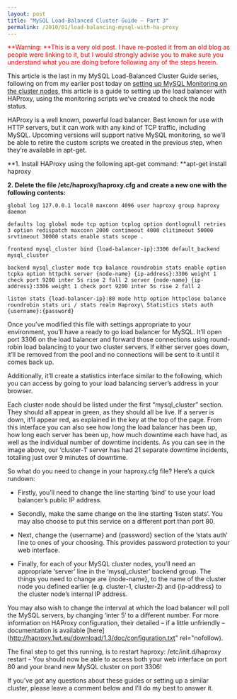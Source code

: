 ```yaml
---
layout: post
title: "MySQL Load-Balanced Cluster Guide – Part 3"
permalink: /2010/01/load-balancing-mysql-with-ha-proxy
---
```


<span style="color: #ff0000;">**Warning: **This is a very old post. I have re-posted it from an old blog as people were linking to it, but I would strongly advise you to make sure you understand what you are doing before following any of the steps herein.</span>

This article is the last in my MySQL Load-Balanced Cluster Guide series, following on from my earlier post today on [setting up MySQL Monitoring on the cluster nodes](/2010/01/mysql-monitoring-with-xinetd), this article is a guide to setting up the load balancer with HAProxy, using the monitoring scripts we’ve created to check the node status.

HAProxy is a well known, powerful load balancer. Best known for use with HTTP servers, but it can work with any kind of TCP traffic, including MySQL. Upcoming versions will support native MySQL monitoring, so we’ll be able to retire the custom scripts we created in the previous step, when they’re available in apt-get.

**1. Install HAProxy using the following apt-get command: **apt-get install haproxy

**2. Delete the file /etc/haproxy/haproxy.cfg and create a new one with the following contents:**

```
global log 127.0.0.1 local0 maxconn 4096 user haproxy group haproxy daemon

defaults log global mode tcp option tcplog option dontlognull retries 3 option redispatch maxconn 2000 contimeout 4000 clitimeout 50000 srvtimeout 30000 stats enable stats scope .

frontend mysql_cluster bind {load-balancer-ip}:3306 default_backend mysql_cluster

backend mysql_cluster mode tcp balance roundrobin stats enable option tcpka option httpchk server {node-name} {ip-address}:3306 weight 1 check port 9200 inter 5s rise 2 fall 2 server {node-name} {ip-address}:3306 weight 1 check port 9200 inter 5s rise 2 fall 2

listen stats {load-balancer-ip}:80 mode http option httpclose balance roundrobin stats uri / stats realm Haproxy\ Statistics stats auth {username}:{password} 
```

Once you’ve modified this file with settings appropriate to your environment, you’ll have a ready to go load balancer for MySQL. It’ll open port 3306 on the load balancer and forward those connections using round-robin load balancing to your two cluster servers. If either server goes down, it’ll be removed from the pool and no connections will be sent to it until it comes back up.

Additionally, it’ll create a statistics interface similar to the following, which you can access by going to your load balancing server’s address in your browser.

Each cluster node should be listed under the first “mysql_cluster” section. They should all appear in green, as they should all be live. If a server is down, it’ll appear red, as explained in the key at the top of the page. From this interface you can also see how long the load balancer has been up, how long each server has been up, how much downtime each have had, as well as the individual number of downtime incidents. As you can see in the image above, our ‘cluster-1′ server has had 21 separate downtime incidents, totalling just over 9 minutes of downtime.

So what do you need to change in your haproxy.cfg file? Here’s a quick rundown:

* Firstly, you’ll need to change the line starting ‘bind’ to use your load balancer’s public IP address.

* Secondly, make the same change on the line starting ‘listen stats’. You may also choose to put this service on a different port than port 80.

* Next, change the {username} and {password} section of the ‘stats auth’ line to ones of your choosing. This provides password protection to your web interface.

* Finally, for each of your MySQL cluster nodes, you’ll need an appropriate ‘server’ line in the ‘mysql_cluster’ backend group. The things you need to change are {node-name}, to the name of the cluster node you defined earlier (e.g. cluster-1, cluster-2) and {ip-address} to the cluster node’s internal IP address.

You may also wish to change the interval at which the load balancer will poll the MySQL servers, by changing ‘inter 5′ to a different number. For more information on HAProxy configuration, their detailed – if a little unfriendly – documentation is available [here](http://haproxy.1wt.eu/download/1.3/doc/configuration.txt" rel="nofollow).

The final step to get this running, is to restart haproxy: /etc/init.d/haproxy restart - You should now be able to access both your web interface on port 80 and your brand new MySQL cluster on port 3306!

If you’ve got any questions about these guides or setting up a similar cluster, please leave a comment below and I’ll do my best to answer it.

